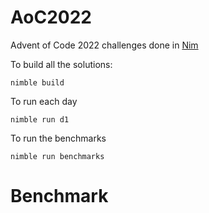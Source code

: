 # AoC2022

Advent of Code 2022 challenges done in [Nim](https://nim-lang.org/)

To build all the solutions:

```
nimble build
```

To run each day
```
nimble run d1
```


To run the benchmarks
```
nimble run benchmarks
```

# Benchmark 
